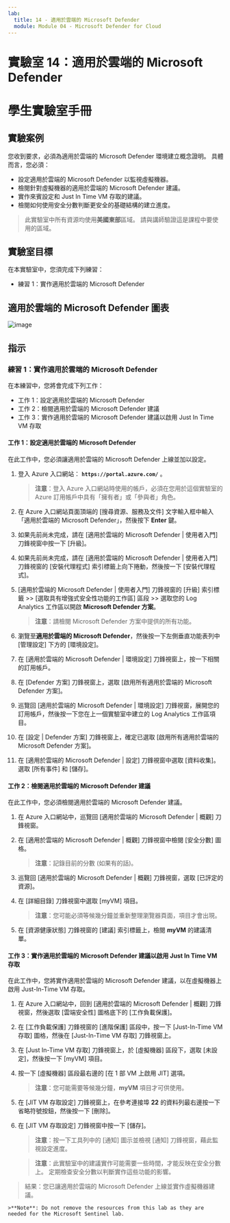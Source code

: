 ```yaml
---
lab:
  title: 14 - 適用於雲端的 Microsoft Defender
  module: Module 04 - Microsoft Defender for Cloud
---
```


# <a name="lab-14-microsoft-defender-for-cloud"></a>實驗室 14：適用於雲端的 Microsoft Defender
# <a name="student-lab-manual"></a>學生實驗室手冊

## <a name="lab-scenario"></a>實驗案例

您收到要求，必須為適用於雲端的 Microsoft Defender 環境建立概念證明。 具體而言，您必須：

- 設定適用於雲端的 Microsoft Defender 以監視虛擬機器。
- 檢閱針對虛擬機器的適用於雲端的 Microsoft Defender 建議。
- 實作來賓設定和 Just In Time VM 存取的建議。 
- 檢閱如何使用安全分數判斷更安全的基礎結構的建立進度。

> 此實驗室中所有資源均使用**美國東部**區域。 請與講師驗證這是課程中要使用的區域。 

## <a name="lab-objectives"></a>實驗室目標

在本實驗室中，您須完成下列練習：

- 練習 1：實作適用於雲端的 Microsoft Defender

## <a name="microsoft-defender-for-cloud-diagram"></a>適用於雲端的 Microsoft Defender 圖表

![image](https://user-images.githubusercontent.com/91347931/157537800-94a64b6e-026c-41b2-970e-f8554ce1e0ab.png)

## <a name="instructions"></a>指示

### <a name="exercise-1-implement-microsoft-defender-for-cloud"></a>練習 1：實作適用於雲端的 Microsoft Defender

在本練習中，您將會完成下列工作：

- 工作 1：設定適用於雲端的 Microsoft Defender
- 工作 2：檢閱適用於雲端的 Microsoft Defender 建議
- 工作 3：實作適用於雲端的 Microsoft Defender 建議以啟用 Just In Time VM 存取

#### <a name="task-1-configure-microsoft-defender-for-cloud"></a>工作 1：設定適用於雲端的 Microsoft Defender

在此工作中，您必須讓適用於雲端的 Microsoft Defender 上線並加以設定。

1. 登入 Azure 入口網站： **`https://portal.azure.com/`** 。

    >**注意**：登入 Azure 入口網站時使用的帳戶，必須在您用於這個實驗室的 Azure 訂用帳戶中具有「擁有者」或「參與者」角色。

2. 在 Azure 入口網站頁面頂端的 [搜尋資源、服務及文件] 文字輸入框中輸入「適用於雲端的 Microsoft Defender」，然後按下 **Enter** 鍵。

3. 如果先前尚未完成，請在 [適用於雲端的 Microsoft Defender \| 使用者入門] 刀鋒視窗中按一下 [升級]。
     
4. 如果先前尚未完成，請在 [適用於雲端的 Microsoft Defender \| 使用者入門] 刀鋒視窗的 [安裝代理程式] 索引標籤上向下捲動，然後按一下 [安裝代理程式]。 

5. [適用於雲端的 Microsoft Defender \| 使用者入門] 刀鋒視窗的 [升級] 索引標籤 >> [選取具有增強式安全性功能的工作區] 區段 >> 選取您的 Log Analytics 工作區以開啟   **Microsoft Defender 方案**。 

    >**注意**：請檢閱 Microsoft Defender 方案中提供的所有功能。 

6. 瀏覽至**適用於雲端的 Microsoft Defender**，然後按一下左側垂直功能表列中 [管理設定] 下方的 [環境設定]。

7. 在 [適用於雲端的 Microsoft Defender \| 環境設定] 刀鋒視窗上，按一下相關的訂用帳戶。 

8. 在 [Defender 方案] 刀鋒視窗上，選取 [啟用所有適用於雲端的 Microsoft Defender 方案]。

9. 巡覽回 [適用於雲端的 Microsoft Defender \| 環境設定] 刀鋒視窗，展開您的訂用帳戶，然後按一下您在上一個實驗室中建立的 Log Analytics 工作區項目。

10. 在 [設定 \| Defender 方案] 刀鋒視窗上，確定已選取 [啟用所有適用於雲端的 Microsoft Defender 方案]。

11. 在 [適用於雲端的 Microsoft Defender \| 設定] 刀鋒視窗中選取 [資料收集]。 選取 [所有事件] 和 [儲存]。

#### <a name="task-2-review-the-microsoft-defender-for-cloud-recommendation"></a>工作 2：檢閱適用於雲端的 Microsoft Defender 建議

在此工作中，您必須檢閱適用於雲端的 Microsoft Defender 建議。 

1. 在 Azure 入口網站中，巡覽回 [適用於雲端的 Microsoft Defender \| 概觀] 刀鋒視窗。 

2. 在 [適用於雲端的 Microsoft Defender \| 概觀] 刀鋒視窗中檢閱 [安全分數] 圖格。

    >**注意**：記錄目前的分數 (如果有的話)。

3. 巡覽回 [適用於雲端的 Microsoft Defender \| 概觀] 刀鋒視窗，選取 [已評定的資源]。

4. 在 [詳細目錄] 刀鋒視窗中選取 [myVM] 項目。

    >**注意**：您可能必須等候幾分鐘並重新整理瀏覽器頁面，項目才會出現。
    
5. 在 [資源健康狀態] 刀鋒視窗的 [建議] 索引標籤上，檢閱 **myVM** 的建議清單。

#### <a name="task-3-implement-the-microsoft-defender-for-cloud-recommendation-to-enable-just-in-time-vm-access"></a>工作 3：實作適用於雲端的 Microsoft Defender 建議以啟用 Just In Time VM 存取

在此工作中，您將實作適用於雲端的 Microsoft Defender 建議，以在虛擬機器上啟用 Just-In-Time VM 存取。 

1. 在 Azure 入口網站中，回到 [適用於雲端的 Microsoft Defender | 概觀] 刀鋒視窗，然後選取 [雲端安全性] 圖格底下的 [工作負載保護]。

2. 在 [工作負載保護] 刀鋒視窗的 [進階保護] 區段中，按一下 [Just-In-Time VM 存取] 圖格，然後在 [Just-In-Time VM 存取] 刀鋒視窗上。

3. 在 [Just In-Time VM 存取] 刀鋒視窗上，於 [虛擬機器] 區段下，選取 [未設定]，然後按一下 [myVM] 項目。

4. 按一下 [虛擬機器] 區段最右邊的 [在 1 部 VM 上啟用 JIT] 選項。

    >**注意**：您可能需要等候幾分鐘，**myVM** 項目才可供使用。

5. 在 [JIT VM 存取設定] 刀鋒視窗上，在參考連接埠 **22** 的資料列最右邊按一下省略符號按鈕，然後按一下 [刪除]。

6. 在 [JIT VM 存取設定] 刀鋒視窗中按一下 [儲存]。

    >**注意**：按一下工具列中的 [通知] 圖示並檢視 [通知] 刀鋒視窗，藉此監視設定進度。 

    >**注意**：此實驗室中的建議實作可能需要一些時間，才能反映在安全分數上。 定期檢查安全分數以判斷實作這些功能的影響。 

> 結果：您已讓適用於雲端的 Microsoft Defender 上線並實作虛擬機器建議。 

    >**Note**: Do not remove the resources from this lab as they are needed for the Microsoft Sentinel lab.
